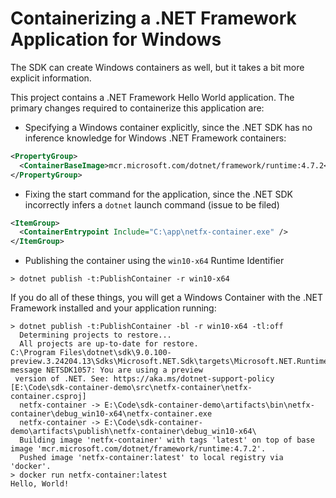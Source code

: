 # Containerizing a .NET Framework Application for Windows

The SDK can create Windows containers as well, but it takes a bit more explicit information.

This project contains a .NET Framework Hello World application. The primary changes required to containerize this application are:

* Specifying a Windows container explicitly, since the .NET SDK has no inference knowledge for Windows .NET Framework containers:

```xml
<PropertyGroup>
  <ContainerBaseImage>mcr.microsoft.com/dotnet/framework/runtime:4.7.2</ContainerBaseImage>
</PropertyGroup>
```

* Fixing the start command for the application, since the .NET SDK incorrectly infers a `dotnet` launch command (issue to be filed)

```xml
<ItemGroup>
  <ContainerEntrypoint Include="C:\app\netfx-container.exe" />
</ItemGroup>
```

* Publishing the container using the `win10-x64` Runtime Identifier

```terminal
> dotnet publish -t:PublishContainer -r win10-x64
```

If you do all of these things, you will get a Windows Container with the .NET Framework installed and your application running:

```terminal
> dotnet publish -t:PublishContainer -bl -r win10-x64 -tl:off
  Determining projects to restore...
  All projects are up-to-date for restore.
C:\Program Files\dotnet\sdk\9.0.100-preview.3.24204.13\Sdks\Microsoft.NET.Sdk\targets\Microsoft.NET.RuntimeIdentifierInference.targets(314,5): message NETSDK1057: You are using a preview
 version of .NET. See: https://aka.ms/dotnet-support-policy [E:\Code\sdk-container-demo\src\netfx-container\netfx-container.csproj]
  netfx-container -> E:\Code\sdk-container-demo\artifacts\bin\netfx-container\debug_win10-x64\netfx-container.exe
  netfx-container -> E:\Code\sdk-container-demo\artifacts\publish\netfx-container\debug_win10-x64\
  Building image 'netfx-container' with tags 'latest' on top of base image 'mcr.microsoft.com/dotnet/framework/runtime:4.7.2'.
  Pushed image 'netfx-container:latest' to local registry via 'docker'.
> docker run netfx-container:latest
Hello, World!
```